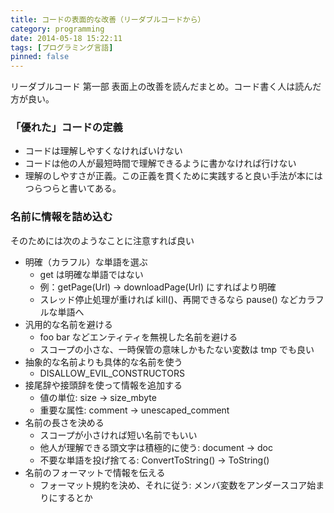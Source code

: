 ```yaml
---
title: コードの表面的な改善（リーダブルコードから）
category: programming
date: 2014-05-18 15:22:11
tags: [プログラミング言語]
pinned: false
---
```


リーダブルコード 第一部 表面上の改善を読んだまとめ。コード書く人は読んだ方が良い。

### 「優れた」コードの定義

- コードは理解しやすくなければいけない
- コードは他の人が最短時間で理解できるように書かなければ行けない
- 理解のしやすさが正義。この正義を貫くために実践すると良い手法が本にはつらつらと書いてある。

### 名前に情報を詰め込む

そのためには次のようなことに注意すれば良い

- 明確（カラフル）な単語を選ぶ
  - get は明確な単語ではない
  - 例：getPage(Url) -> downloadPage(Url) にすればより明確
  - スレッド停止処理が重ければ kill()、再開できるなら pause() などカラフルな単語へ
- 汎用的な名前を避ける
  - foo bar などエンティティを無視した名前を避ける
  - スコープの小さな、一時保管の意味しかもたない変数は tmp でも良い
- 抽象的な名前よりも具体的な名前を使う
  - DISALLOW_EVIL_CONSTRUCTORS
- 接尾辞や接頭辞を使って情報を追加する
  - 値の単位: size -> size_mbyte
  - 重要な属性: comment -> unescaped_comment
- 名前の長さを決める
  - スコープが小さければ短い名前でもいい
  - 他人が理解できる頭文字は積極的に使う: document -> doc
  - 不要な単語を投げ捨てる: ConvertToString() -> ToString()
- 名前のフォーマットで情報を伝える
  - フォーマット規約を決め、それに従う: メンバ変数をアンダースコア始まりにするとか
